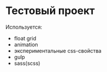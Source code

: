 Тестовый проект
====
Используется:
- float grid
- animation
- экспериментальные css-свойства
- gulp 
- sass(scss)